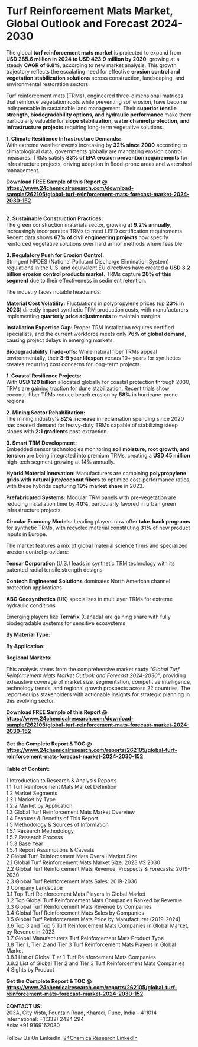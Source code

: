 <h1>Turf Reinforcement Mats Market, Global Outlook and Forecast 2024-2030</h1><p>The global <strong>turf reinforcement mats market</strong> is projected to expand from <strong>USD 285.6 million in 2024 to USD 423.9 million by 2030</strong>, growing at a steady <strong>CAGR of 6.8%</strong>, according to new market analysis. This growth trajectory reflects the escalating need for effective <strong>erosion control and vegetation stabilization solutions</strong> across construction, landscaping, and environmental restoration sectors.</p><p>Turf reinforcement mats (TRMs), engineered three-dimensional matrices that reinforce vegetation roots while preventing soil erosion, have become indispensable in sustainable land management. Their <strong>superior tensile strength, biodegradability options, and hydraulic performance</strong> make them particularly valuable for <strong>slope stabilization, water channel protection, and infrastructure projects</strong> requiring long-term vegetative solutions.</p><p><strong>1. Climate Resilience Infrastructure Demands:</strong><br>
With extreme weather events increasing by <strong>32% since 2000</strong> according to climatological data, governments globally are mandating erosion control measures. TRMs satisfy <strong>83% of EPA erosion prevention requirements</strong> for infrastructure projects, driving adoption in flood-prone areas and watershed management.</p><div><b>Download FREE Sample of this Report @ 
            <a href="https://www.24chemicalresearch.com/download-sample/262105/global-turf-reinforcement-mats-forecast-market-2024-2030-152">
            https://www.24chemicalresearch.com/download-sample/262105/global-turf-reinforcement-mats-forecast-market-2024-2030-152</a></b></div><br><p><strong>2. Sustainable Construction Practices:</strong><br>
The green construction materials sector, growing at <strong>9.2% annually</strong>, increasingly incorporates TRMs to meet LEED certification requirements. Recent data shows <strong>67% of civil engineering projects</strong> now specify reinforced vegetative solutions over hard armor methods where feasible.</p><p><strong>3. Regulatory Push for Erosion Control:</strong><br>
Stringent NPDES (National Pollutant Discharge Elimination System) regulations in the U.S. and equivalent EU directives have created a <strong>USD 3.2 billion erosion control products market</strong>. TRMs capture <strong>28% of this segment</strong> due to their effectiveness in sediment retention.</p><p>The industry faces notable headwinds:</p><p><strong>Material Cost Volatility:</strong> Fluctuations in polypropylene prices (up <strong>23% in 2023</strong>) directly impact synthetic TRM production costs, with manufacturers implementing <strong>quarterly price adjustments</strong> to maintain margins.</p><p><strong>Installation Expertise Gap:</strong> Proper TRM installation requires certified specialists, and the current workforce meets only <strong>76% of global demand</strong>, causing project delays in emerging markets.</p><p><strong>Biodegradability Trade-offs:</strong> While natural fiber TRMs appeal environmentally, their <strong>3-5 year lifespan</strong> versus 10+ years for synthetics creates recurring cost concerns for long-term projects.</p><p><strong>1. Coastal Resilience Projects:</strong><br>
With <strong>USD 120 billion</strong> allocated globally for coastal protection through 2030, TRMs are gaining traction for dune stabilization. Recent trials show coconut-fiber TRMs reduce beach erosion by <strong>58%</strong> in hurricane-prone regions.</p><p><strong>2. Mining Sector Rehabilitation:</strong><br>
The mining industry's <strong>82% increase</strong> in reclamation spending since 2020 has created demand for heavy-duty TRMs capable of stabilizing steep slopes with <strong>2:1 gradients</strong> post-extraction.</p><p><strong>3. Smart TRM Development:</strong><br>
Embedded sensor technologies monitoring <strong>soil moisture, root growth, and tension</strong> are being integrated into premium TRMs, creating a <strong>USD 45 million</strong> high-tech segment growing at 14% annually.</p><p><strong>Hybrid Material Innovation:</strong> Manufacturers are combining <strong>polypropylene grids with natural jute/coconut fibers</strong> to optimize cost-performance ratios, with these hybrids capturing <strong>19% market share</strong> in 2023.</p><p><strong>Prefabricated Systems:</strong> Modular TRM panels with pre-vegetation are reducing installation time by <strong>40%</strong>, particularly favored in urban green infrastructure projects.</p><p><strong>Circular Economy Models:</strong> Leading players now offer <strong>take-back programs</strong> for synthetic TRMs, with recycled material constituting <strong>31%</strong> of new product inputs in Europe.</p><p>The market features a mix of global material science firms and specialized erosion control providers:</p><p><strong>Tensar Corporation</strong> (U.S.) leads in synthetic TRM technology with its patented radial tensile strength designs</p><p><strong>Contech Engineered Solutions</strong> dominates North American channel protection applications</p><p><strong>ABG Geosynthetics</strong> (UK) specializes in multilayer TRMs for extreme hydraulic conditions</p><p>Emerging players like <strong>Terrafix</strong> (Canada) are gaining share with fully biodegradable systems for sensitive ecosystems</p><p><strong>By Material Type:</strong></p><p><strong>By Application:</strong></p><p><strong>Regional Markets:</strong></p><p>This analysis stems from the comprehensive market study <em>"Global Turf Reinforcement Mats Market Outlook and Forecast 2024-2030"</em>, providing exhaustive coverage of market size, segmentation, competitive intelligence, technology trends, and regional growth prospects across 22 countries. The report equips stakeholders with actionable insights for strategic planning in this evolving sector.</p><div><b>Download FREE Sample of this Report @ 
            <a href="https://www.24chemicalresearch.com/download-sample/262105/global-turf-reinforcement-mats-forecast-market-2024-2030-152">
            https://www.24chemicalresearch.com/download-sample/262105/global-turf-reinforcement-mats-forecast-market-2024-2030-152</a></b></div><br><div><b>Get the Complete Report & TOC @ 
            <a href="https://www.24chemicalresearch.com/reports/262105/global-turf-reinforcement-mats-forecast-market-2024-2030-152">
            https://www.24chemicalresearch.com/reports/262105/global-turf-reinforcement-mats-forecast-market-2024-2030-152</a></b></div><br>
            <b>Table of Content:</b><p>1 Introduction to Research & Analysis Reports<br />
    1.1 Turf Reinforcement Mats Market Definition<br />
    1.2 Market Segments<br />
        1.2.1 Market by Type<br />
        1.2.2 Market by Application<br />
    1.3 Global Turf Reinforcement Mats Market Overview<br />
    1.4 Features & Benefits of This Report<br />
    1.5 Methodology & Sources of Information<br />
        1.5.1 Research Methodology<br />
        1.5.2 Research Process<br />
        1.5.3 Base Year<br />
        1.5.4 Report Assumptions & Caveats<br />
2 Global Turf Reinforcement Mats Overall Market Size<br />
    2.1 Global Turf Reinforcement Mats Market Size: 2023 VS 2030<br />
    2.2 Global Turf Reinforcement Mats Revenue, Prospects & Forecasts: 2019-2030<br />
    2.3 Global Turf Reinforcement Mats Sales: 2019-2030<br />
3 Company Landscape<br />
    3.1 Top Turf Reinforcement Mats Players in Global Market<br />
    3.2 Top Global Turf Reinforcement Mats Companies Ranked by Revenue<br />
    3.3 Global Turf Reinforcement Mats Revenue by Companies<br />
    3.4 Global Turf Reinforcement Mats Sales by Companies<br />
    3.5 Global Turf Reinforcement Mats Price by Manufacturer (2019-2024)<br />
    3.6 Top 3 and Top 5 Turf Reinforcement Mats Companies in Global Market, by Revenue in 2023<br />
    3.7 Global Manufacturers Turf Reinforcement Mats Product Type<br />
    3.8 Tier 1, Tier 2 and Tier 3 Turf Reinforcement Mats Players in Global Market<br />
        3.8.1 List of Global Tier 1 Turf Reinforcement Mats Companies<br />
        3.8.2 List of Global Tier 2 and Tier 3 Turf Reinforcement Mats Companies<br />
4 Sights by Product</p><div><b>Get the Complete Report & TOC @ 
            <a href="https://www.24chemicalresearch.com/reports/262105/global-turf-reinforcement-mats-forecast-market-2024-2030-152">
            https://www.24chemicalresearch.com/reports/262105/global-turf-reinforcement-mats-forecast-market-2024-2030-152</a></b></div><br><b>CONTACT US:</b><br>
            203A, City Vista, Fountain Road, Kharadi, Pune, India - 411014<br>
            International: +1(332) 2424 294<br>
            Asia: +91 9169162030 <br><br>
            Follow Us On LinkedIn: <a href="https://www.linkedin.com/company/24chemicalresearch/">24ChemicalResearch LinkedIn</a>